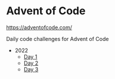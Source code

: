 # Advent of Code

<https://adventofcode.com/>

Daily code challenges for Advent of Code

* 2022
  * [Day 1](./2022/day1.ipynb)
  * [Day 2](./2022/day2.ipynb)
  * [Day 3](./2022/day3.ipynb)


